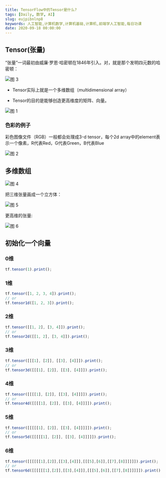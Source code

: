 ```yaml
---
title: TensorFlow中的Tensor是什么?
tags: [Daily, 数学, AI]
slug: eujpibnlnp8
keywords: 人工智能,计算机数学,计算机基础,计算机,前端学人工智能,每日功课
date: 2020-09-18 00:00:00
---
```



## Tensor(张量)

“张量”一词最初由威廉·罗恩·哈密顿在1846年引入。对，就是那个发明四元数的哈密顿：

![图 3](https://incomparable9527.coding.net/p/imageBed/d/imageBed/git/raw/master/643fca018187d79da1be1bc50f3beb7544c7ff56ffd50d0b4d332952034daa1b.png)  


* Tensor实际上就是一个多维数组（multidimensional array）

* Tensor的目的是能够创造更高维度的矩阵、向量。

![图 1](https://incomparable9527.coding.net/p/imageBed/d/imageBed/git/raw/master/61f12309aef252eb15cb7e168026f7bab180ea4a8cca2726d0ae4454c6003ba6.png)  


### 色彩的例子
彩色图像文件（RGB）一般都会处理成3-d tensor，每个2d array中的element表示一个像素，R代表Red，G代表Green，B代表Blue

![图 2](https://incomparable9527.coding.net/p/imageBed/d/imageBed/git/raw/master/9d8d1f97a751a320d7ba127a3722691950609d6e21edc6fc1e983923d72096c8.png)  




## 多维数组

![图 4](https://incomparable9527.coding.net/p/imageBed/d/imageBed/git/raw/master/6e86be5b727b21425ed87b5d2971b5f6ea9fa38cfe56455931faacd288085206.png)  


把三维张量画成一个立方体：

![图 5](https://incomparable9527.coding.net/p/imageBed/d/imageBed/git/raw/master/0a29499dadc3caf5094316c2a6570a54489f552f36989a67590a2e717b654278.png)  


更高维的张量:

![图 6](https://incomparable9527.coding.net/p/imageBed/d/imageBed/git/raw/master/f0cd642725a7b5b30592837c1fe8ec518816a170e57f74e577f1dfbcfaf6bb06.png)  



## 初始化一个向量

### 0维

```js
tf.tensor(1).print();
```

### 1维

```js
tf.tensor([1, 2, 3, 4]).print();
// or
tf.tensor1d([1, 2, 3]).print();
```

### 2维

```js
tf.tensor([[1, 2], [3, 4]]).print();
// or
tf.tensor2d([[1, 2], [3, 4]]).print();
```

### 3维

```js
tf.tensor([[[1], [2]], [[3], [4]]]).print();
// or
tf.tensor3d([[[1], [2]], [[3], [4]]]).print();
```

### 4维

```js
tf.tensor([[[[1], [2]], [[3], [4]]]]).print();
// or
tf.tensor4d([[[[1], [2]], [[3], [4]]]]).print();
```


### 5维

```js
tf.tensor([[[[[1], [2]], [[3], [4]]]]]).print();
// or
tf.tensor5d([[[[[1], [2]], [[3], [4]]]]]).print();
```


### 6维

```js
tf.tensor([[[[[[1],[2]],[[3],[4]]],[[[5],[6]],[[7],[8]]]]]]).print();
// or
tf.tensor6d([[[[[[1],[2]],[[3],[4]]],[[[5],[6]],[[7],[8]]]]]]).print();
```


